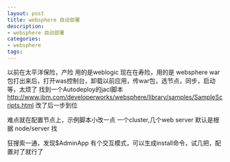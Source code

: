 ```yaml
---
layout: post
title: websphere 自动部署
description:
- websphere 自动部署
categories:
- websphere
tags:
---
```

以前在太平洋保险，产险 用的是weblogic
现在在寿险，用的是 websphere
war包打出来后，打开was控制台，卸载以前应用，传war包，选节点，同步，启动等，太烦了
找到一个Autodeploy的jacl脚本
http://www.ibm.com/developerworks/websphere/library/samples/SampleScripts.html
改了后一步到位

难点就在配置节点上，示例脚本小改一点
一个cluster,几个web server
默认是根据 node/server 找

狂搜索一通，发现$AdminApp 有个交互模式，可以生成install命令，试几把，配置对了就行了

